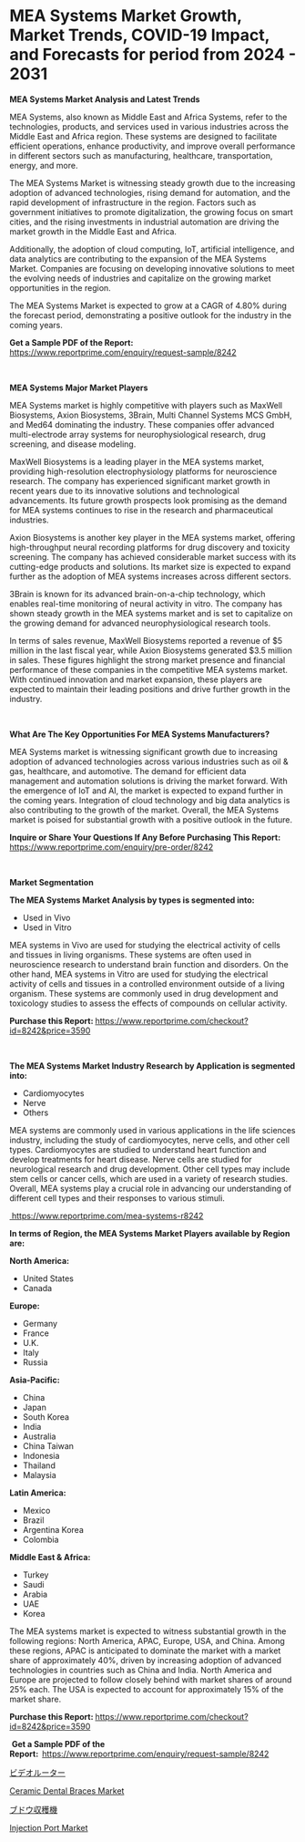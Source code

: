 <p><h1>MEA Systems Market Growth, Market Trends, COVID-19 Impact, and Forecasts for period from 2024 - 2031</h1></p><p><strong>MEA Systems Market Analysis and Latest Trends</strong></p>
<p><p>MEA Systems, also known as Middle East and Africa Systems, refer to the technologies, products, and services used in various industries across the Middle East and Africa region. These systems are designed to facilitate efficient operations, enhance productivity, and improve overall performance in different sectors such as manufacturing, healthcare, transportation, energy, and more.</p><p>The MEA Systems Market is witnessing steady growth due to the increasing adoption of advanced technologies, rising demand for automation, and the rapid development of infrastructure in the region. Factors such as government initiatives to promote digitalization, the growing focus on smart cities, and the rising investments in industrial automation are driving the market growth in the Middle East and Africa.</p><p>Additionally, the adoption of cloud computing, IoT, artificial intelligence, and data analytics are contributing to the expansion of the MEA Systems Market. Companies are focusing on developing innovative solutions to meet the evolving needs of industries and capitalize on the growing market opportunities in the region.</p><p>The MEA Systems Market is expected to grow at a CAGR of 4.80% during the forecast period, demonstrating a positive outlook for the industry in the coming years.</p></p>
<p><strong>Get a Sample PDF of the Report:&nbsp;</strong> <a href="https://www.reportprime.com/enquiry/request-sample/8242">https://www.reportprime.com/enquiry/request-sample/8242</a></p>
<p>&nbsp;</p>
<p><strong>MEA Systems Major Market Players</strong></p>
<p><p>MEA Systems market is highly competitive with players such as MaxWell Biosystems, Axion Biosystems, 3Brain, Multi Channel Systems MCS GmbH, and Med64 dominating the industry. These companies offer advanced multi-electrode array systems for neurophysiological research, drug screening, and disease modeling.</p><p>MaxWell Biosystems is a leading player in the MEA systems market, providing high-resolution electrophysiology platforms for neuroscience research. The company has experienced significant market growth in recent years due to its innovative solutions and technological advancements. Its future growth prospects look promising as the demand for MEA systems continues to rise in the research and pharmaceutical industries.</p><p>Axion Biosystems is another key player in the MEA systems market, offering high-throughput neural recording platforms for drug discovery and toxicity screening. The company has achieved considerable market success with its cutting-edge products and solutions. Its market size is expected to expand further as the adoption of MEA systems increases across different sectors.</p><p>3Brain is known for its advanced brain-on-a-chip technology, which enables real-time monitoring of neural activity in vitro. The company has shown steady growth in the MEA systems market and is set to capitalize on the growing demand for advanced neurophysiological research tools.</p><p>In terms of sales revenue, MaxWell Biosystems reported a revenue of $5 million in the last fiscal year, while Axion Biosystems generated $3.5 million in sales. These figures highlight the strong market presence and financial performance of these companies in the competitive MEA systems market. With continued innovation and market expansion, these players are expected to maintain their leading positions and drive further growth in the industry.</p></p>
<p>&nbsp;</p>
<p><strong>What Are The Key Opportunities For MEA Systems Manufacturers?</strong></p>
<p><p>MEA Systems market is witnessing significant growth due to increasing adoption of advanced technologies across various industries such as oil & gas, healthcare, and automotive. The demand for efficient data management and automation solutions is driving the market forward. With the emergence of IoT and AI, the market is expected to expand further in the coming years. Integration of cloud technology and big data analytics is also contributing to the growth of the market. Overall, the MEA Systems market is poised for substantial growth with a positive outlook in the future.</p></p>
<p><strong>Inquire or Share Your Questions If Any Before Purchasing This Report:</strong> <a href="https://www.reportprime.com/enquiry/pre-order/8242">https://www.reportprime.com/enquiry/pre-order/8242</a></p>
<p>&nbsp;</p>
<p><strong>Market Segmentation</strong></p>
<p><strong>The MEA Systems Market Analysis by types is segmented into:</strong></p>
<p><ul><li>Used in Vivo</li><li>Used in Vitro</li></ul></p>
<p><p>MEA systems in Vivo are used for studying the electrical activity of cells and tissues in living organisms. These systems are often used in neuroscience research to understand brain function and disorders. On the other hand, MEA systems in Vitro are used for studying the electrical activity of cells and tissues in a controlled environment outside of a living organism. These systems are commonly used in drug development and toxicology studies to assess the effects of compounds on cellular activity.</p></p>
<p><strong>Purchase this Report:&nbsp;</strong><a href="https://www.reportprime.com/checkout?id=8242&price=3590">https://www.reportprime.com/checkout?id=8242&price=3590</a></p>
<p>&nbsp;</p>
<p><strong>The MEA Systems Market Industry Research by Application is segmented into:</strong></p>
<p><ul><li>Cardiomyocytes</li><li>Nerve</li><li>Others</li></ul></p>
<p><p>MEA systems are commonly used in various applications in the life sciences industry, including the study of cardiomyocytes, nerve cells, and other cell types. Cardiomyocytes are studied to understand heart function and develop treatments for heart disease. Nerve cells are studied for neurological research and drug development. Other cell types may include stem cells or cancer cells, which are used in a variety of research studies. Overall, MEA systems play a crucial role in advancing our understanding of different cell types and their responses to various stimuli.</p></p>
<p><a href="https://www.reportprime.com/mea-systems-r8242">&nbsp;https://www.reportprime.com/mea-systems-r8242</a></p>
<p><strong>In terms of Region, the MEA Systems Market Players available by Region are:</strong></p>
<p>
    <p> <strong> North America: </strong>
        <ul>
            <li>United States</li>
            <li>Canada</li>
        </ul>
        </p> 
    <p> <strong> Europe: </strong>
        <ul>
            <li>Germany</li>
            <li>France</li>
            <li>U.K.</li>
            <li>Italy</li>
            <li>Russia</li>
        </ul>
        </p> 
    <p> <strong> Asia-Pacific: </strong>
        <ul>
            <li>China</li>
            <li>Japan</li>
            <li>South Korea</li>
            <li>India</li>
            <li>Australia</li>
            <li>China Taiwan</li>
            <li>Indonesia</li>
            <li>Thailand</li>
            <li>Malaysia</li>
        </ul>
        </p> 
    <p> <strong> Latin America: </strong>
        <ul>
            <li>Mexico</li>
            <li>Brazil</li>
            <li>Argentina Korea</li>
            <li>Colombia</li>
        </ul>
        </p> 
    <p> <strong> Middle East & Africa: </strong>
        <ul>
            <li>Turkey</li>
            <li>Saudi</li>
            <li>Arabia</li>
            <li>UAE</li>
            <li>Korea</li>
        </ul>
    </p>
    </p>
<p><p>The MEA systems market is expected to witness substantial growth in the following regions: North America, APAC, Europe, USA, and China. Among these regions, APAC is anticipated to dominate the market with a market share of approximately 40%, driven by increasing adoption of advanced technologies in countries such as China and India. North America and Europe are projected to follow closely behind with market shares of around 25% each. The USA is expected to account for approximately 15% of the market share.</p></p>
<p><strong>Purchase this Report: </strong><a href="https://www.reportprime.com/checkout?id=8242&price=3590">https://www.reportprime.com/checkout?id=8242&price=3590</a></p>
<p>&nbsp;<strong>Get a Sample PDF of the Report:&nbsp;&nbsp;</strong><a href="https://www.reportprime.com/enquiry/request-sample/8242">https://www.reportprime.com/enquiry/request-sample/8242</a></p>
<p><strong></strong></p>
<p><p><a href="https://github.com/qwpelcjko9242629/Market-Research-Report-List-1/blob/main/616503534978.md">ビデオルーター</a></p><p><a href="https://github.com/Angelnienowdseej3e45z3p8c/Market-Research-Report-List-2/blob/main/ceramic-dental-braces-market.md">Ceramic Dental Braces Market</a></p><p><a href="https://github.com/EstaSprer20231/Market-Research-Report-List-1/blob/main/719202422685.md">ブドウ収穫機</a></p><p><a href="https://github.com/brentleyjimmiealvaradoz4l1rea/Market-Research-Report-List-2/blob/main/injection-port-market.md">Injection Port Market</a></p></p>
